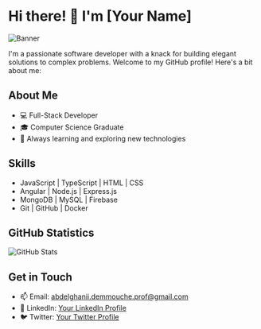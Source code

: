 # Hi there! 👋 I'm [Your Name]

![Banner](https://previews.123rf.com/images/karpenkoilia/karpenkoilia1806/karpenkoilia180600011/102988806-vector-line-web-concept-for-programming-linear-web-banner-for-coding.jpg)

I'm a passionate software developer with a knack for building elegant solutions to complex problems. Welcome to my GitHub profile! Here's a bit about me:

## About Me
- 💻 Full-Stack Developer
- 🎓 Computer Science Graduate
- 🌱 Always learning and exploring new technologies

## Skills
- JavaScript | TypeScript | HTML | CSS
- Angular | Node.js | Express.js
- MongoDB | MySQL | Firebase
- Git | GitHub | Docker

## GitHub Statistics
![GitHub Stats](https://github-readme-stats.vercel.app/api?username=boughaniLabo&show_icons=true&theme=radical)

## Get in Touch
- 📫 Email: abdelghanii.demmouche.prof@gmail.com
- 💼 LinkedIn: [Your LinkedIn Profile](https://www.linkedin.com/dashboard/)
- 🐦 Twitter: [Your Twitter Profile](https://twitter.com/)
